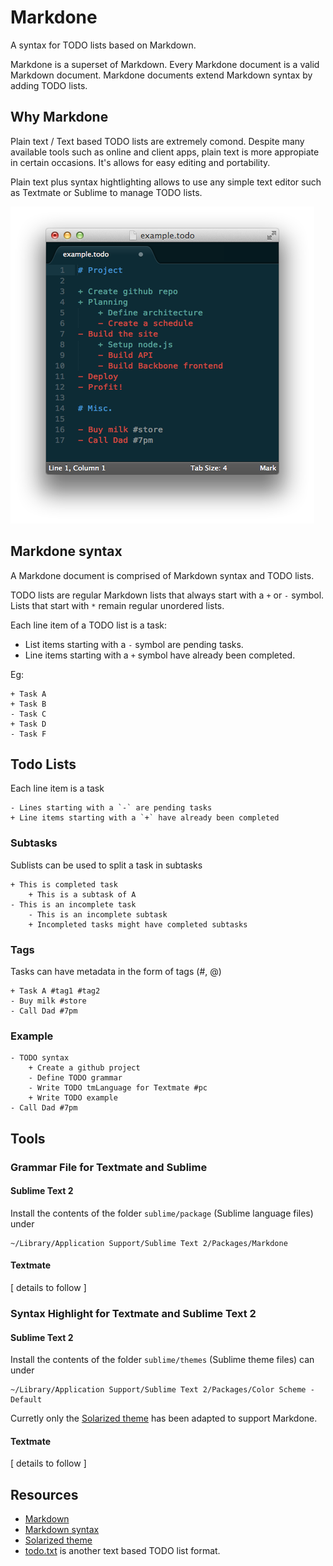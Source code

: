 Markdone
========

A syntax for TODO lists based on Markdown.

Markdone is a superset of Markdown. Every Markdone document is a valid Markdown document. Markdone documents extend Markdown syntax by adding TODO lists. 

## Why Markdone

Plain text / Text based TODO lists are extremely comond. Despite many available tools such as online and client apps, plain text is more appropiate in certain occasions. It's allows for easy editing and portability.

Plain text plus syntax hightlighting allows to use any simple text editor such as Textmate or Sublime to manage TODO lists.

![example](https://github.com/omarrr/markdone/blob/master/images/example.png?raw=true)

## Markdone syntax

A Markdone document is comprised of Markdown syntax and TODO lists.

TODO lists are regular Markdown lists that always start with a `+` or `-` symbol. Lists that start with `*` remain regular unordered lists.

Each line item of a TODO list is a task: 

* List items starting with a `-` symbol are pending tasks.
* Line items starting with a `+` symbol have already been completed.

Eg:

	+ Task A
	+ Task B
	- Task C
	+ Task D
	- Task F


## Todo Lists
Each line item is a task

	- Lines starting with a `-` are pending tasks
	+ Line items starting with a `+` have already been completed

### Subtasks

Sublists can be used to split a task in subtasks

	+ This is completed task
		+ This is a subtask of A
	- This is an incomplete task
		- This is an incomplete subtask
		+ Incompleted tasks might have completed subtasks

### Tags
Tasks can have metadata in the form of tags (#, @)

	+ Task A #tag1 #tag2
	- Buy milk #store
	- Call Dad #7pm

### Example


	- TODO syntax
		+ Create a github project
		- Define TODO grammar
		- Write TODO tmLanguage for Textmate #pc
		+ Write TODO example
	- Call Dad #7pm


## Tools
### Grammar File for Textmate and Sublime

#### Sublime Text 2
Install the contents of the folder `sublime/package` (Sublime language files) under
	
	~/Library/Application Support/Sublime Text 2/Packages/Markdone

#### Textmate
[ details to follow ]

### Syntax Highlight for Textmate and Sublime Text 2

#### Sublime Text 2
Install the contents of the folder `sublime/themes` (Sublime theme files) can under
	
	~/Library/Application Support/Sublime Text 2/Packages/Color Scheme - Default

Curretly only the [Solarized theme](https://github.com/altercation/solarized) has been adapted to support Markdone.

#### Textmate
[ details to follow ]


## Resources

* [Markdown](http://daringfireball.net/projects/markdown/)
* [Markdown syntax](http://daringfireball.net/projects/markdown/syntax)
* [Solarized theme](https://github.com/altercation/solarized)
* [todo.txt](http://todotxt.com/) is another text based TODO list format.


